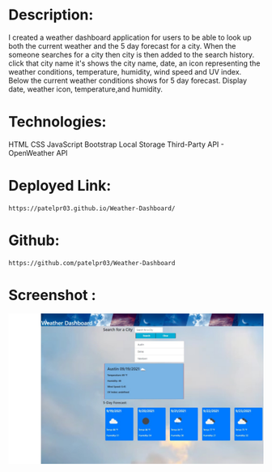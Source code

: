 # Description:

I created a weather dashboard application for users to be able to look up both the current weather and the 5 day forecast for a city. When the someone searches for a city then city is then added to the search history. click that city name it's shows the city name, date, an icon representing the weather conditions, temperature, humidity, wind speed and UV index. Below the current weather conditions shows for 5 day forecast. Display  date, weather icon, temperature,and humidity.

# Technologies:
HTML
CSS
JavaScript
Bootstrap
Local Storage
Third-Party API - OpenWeather API

# Deployed Link:
    https://patelpr03.github.io/Weather-Dashboard/
# Github:
    https://github.com/patelpr03/Weather-Dashboard
# Screenshot : 
![Weather Dashboard](./assets/images/austinweather.jpg)

